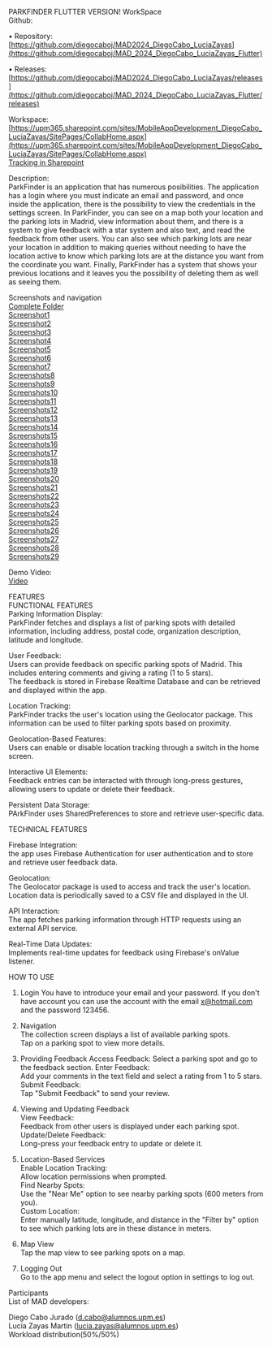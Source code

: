 PARKFINDER FLUTTER VERSION!  WorkSpace  
Github:

•	Repository: [https://github.com/diegocaboj/MAD2024_DiegoCabo_LuciaZayas](https://github.com/diegocaboj/MAD_2024_DiegoCabo_LuciaZayas_Flutter)

•	Releases: [https://github.com/diegocaboj/MAD2024_DiegoCabo_LuciaZayas/releases](https://github.com/diegocaboj/MAD_2024_DiegoCabo_LuciaZayas_Flutter/releases)

Workspace: [https://upm365.sharepoint.com/sites/MobileAppDevelopment_DiegoCabo_LuciaZayas/SitePages/CollabHome.aspx](https://upm365.sharepoint.com/sites/MobileAppDevelopment_DiegoCabo_LuciaZayas/SitePages/CollabHome.aspx)  
[Tracking in Sharepoint](https://upm365.sharepoint.com/sites/MobileAppDevelopment_DiegoCabo_LuciaZayas/SitePages/Tracking.aspx)  

Description:  
ParkFinder is an application that has numerous posibilities. The application has a login where you must indicate an email and password, and once inside the application, there is the possibility to view the credentials in the settings screen. In ParkFinder, you can see on a map both your location and the parking lots in Madrid, view information about them, and there is a system to give feedback with a star system and also text, and read the feedback from other users. You can also see which parking lots are near your location in addition to making queries without needing to have the location active to know which parking lots are at the distance you want from the coordinate you want. Finally, ParkFinder has a system that shows your previous locations and it leaves you the possibility of deleting them as well as seeing them. 

Screenshots and navigation  
[Complete Folder](images)   
[Screenshot1](images/Flutter1.JPG)     
[Screenshot2](images/Flutter2.JPG)    
[Screenshot3](images/Flutter3.JPG)    
[Screenshot4](images/Flutter4.JPG)    
[Screenshot5](images/Flutter5.JPG)  
[Screenshot6](images/Flutter6.JPG)    
[Screenshot7](images/Flutter7.JPG)    
[Screenshots8](images/Flutter8.JPG)    
[Screenshots9](images/Flutter9.JPG)    
[Screenshots10](images/Flutter10.JPG)    
[Screenshots11](images/Flutter11.JPG)    
[Screenshots12](images/Flutter12.JPG)    
[Screenshots13](images/Flutter13.JPG)    
[Screenshots14](images/Flutter14.JPG)    
[Screenshots15](images/Flutter15.JPG)    
[Screenshots16](images/Flutter16.JPG)    
[Screenshots17](images/Flutter17.JPG)   
[Screenshots18](images/Flutter18.JPG)    
[Screenshots19](images/Flutter19.JPG)    
[Screenshots20](images/Flutter20.JPG)    
[Screenshots21](images/Flutter21.JPG)  
[Screenshots22](images/Flutter22.JPG)  
[Screenshots23](images/Flutter23.JPG)  
[Screenshots24](images/Flutter24.JPG)  
[Screenshots25](images/Flutter25.JPG)  
[Screenshots26](images/Flutter26.JPG)  
[Screenshots27](images/Flutter27.JPG)  
[Screenshots28](images/Flutter28.JPG)  
[Screenshots29](images/Flutter29.JPG) 

Demo Video:  
[Video](https://upm365.sharepoint.com/:v:/s/MobileAppDevelopment_DiegoCabo_LuciaZayas/EXwcaUqy9MxCpCtg10OOQhcBMXkvus8zilAYcUs1DaJCGA?nav=eyJyZWZlcnJhbEluZm8iOnsicmVmZXJyYWxBcHAiOiJTdHJlYW1XZWJBcHAiLCJyZWZlcnJhbFZpZXciOiJTaGFyZURpYWxvZy1MaW5rIiwicmVmZXJyYWxBcHBQbGF0Zm9ybSI6IldlYiIsInJlZmVycmFsTW9kZSI6InZpZXcifX0%3D&e=rzXwbC)  




FEATURES  
FUNCTIONAL FEATURES    
Parking Information Display:  
ParkFinder fetches and displays a list of parking spots with detailed information, including address, postal code, organization description, latitude and longitude.  

User Feedback:  
Users can provide feedback on specific parking spots of Madrid. This includes entering comments and giving a rating (1 to 5 stars).  
The feedback is stored in Firebase Realtime Database and can be retrieved and displayed within the app.  

Location Tracking:  
ParkFinder tracks the user's location using the Geolocator package. This information can be used to filter parking spots based on proximity.  

Geolocation-Based Features:  
Users can enable or disable location tracking through a switch in the home screen.  

Interactive UI Elements:    
Feedback entries can be interacted with through long-press gestures, allowing users to update or delete their feedback.  

Persistent Data Storage:  
PArkFinder uses SharedPreferences to store and retrieve user-specific data.  


TECHNICAL FEATURES  

Firebase Integration:  
the app uses Firebase Authentication for user authentication and to store and retrieve user feedback data.   

Geolocation:  
The Geolocator package is used to access and track the user's location.  
Location data is periodically saved to a CSV file and displayed in the UI.  

API Interaction:  
The app fetches parking information through HTTP requests using an external API service.  

Real-Time Data Updates:  
Implements real-time updates for feedback using Firebase's onValue listener.  

HOW TO USE
1. Login 
You have to introduce your email and your password. If you don't have account you can use the account with the email x@hotmail.com and the password 123456.

2. Navigation  
The collection screen displays a list of available parking spots.  
Tap on a parking spot to view more details.  

3. Providing Feedback
Access Feedback:
Select a parking spot and go to the feedback section.
Enter Feedback:  
Add your comments in the text field and select a rating from 1 to 5 stars.  
Submit Feedback:  
Tap "Submit Feedback" to send your review.
 
4. Viewing and Updating Feedback  
View Feedback:  
Feedback from other users is displayed under each parking spot.  
Update/Delete Feedback:  
Long-press your feedback entry to update or delete it.

5. Location-Based Services  
Enable Location Tracking:  
Allow location permissions when prompted.  
Find Nearby Spots:  
Use the "Near Me" option to see  nearby parking spots (600 meters from you).  
Custom Location:  
Enter manually latitude, longitude, and distance in the "Filter by" option to see which parking lots are in these distance in meters.

6. Map View     
Tap the map view to see parking spots on a map.  

7. Logging Out  
Go to the app menu and select the logout option in settings to log out.

Participants  
List of MAD developers:  

Diego Cabo Jurado (d.cabo@alumnos.upm.es)   
Lucía Zayas Martin (lucia.zayas@alumnos.upm.es)  
Workload distribution(50%/50%)

 

